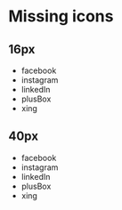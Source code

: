 # Missing icons


## 16px

* facebook
* instagram
* linkedIn
* plusBox
* xing


## 40px

* facebook
* instagram
* linkedIn
* plusBox
* xing
